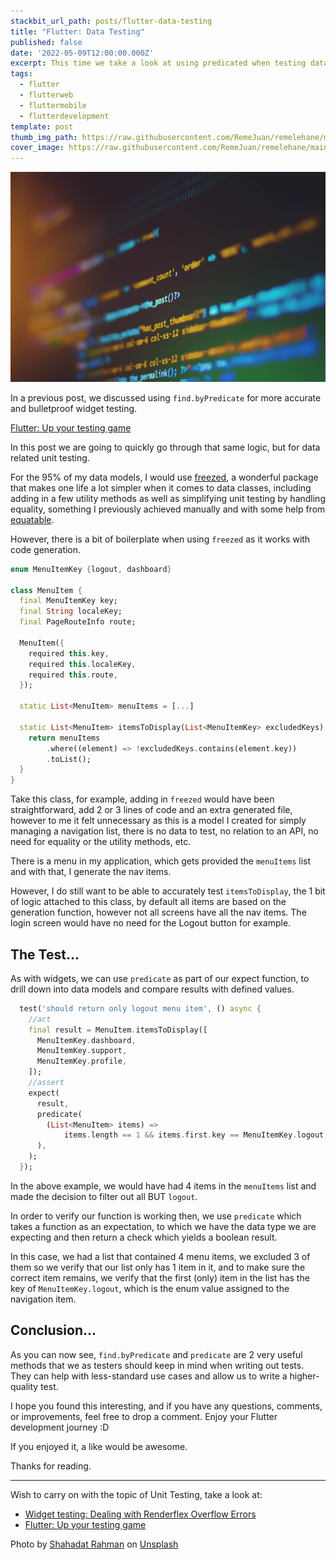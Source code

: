 ```yaml
---
stackbit_url_path: posts/flutter-data-testing
title: "Flutter: Data Testing"
published: false
date: '2022-05-09T12:00:00.000Z'
excerpt: This time we take a look at using predicated when testing data classes
tags:
  - flutter
  - flutterweb
  - fluttermobile
  - flutterdevelopment
template: post
thumb_img_path: https://raw.githubusercontent.com/RemeJuan/remelehane/main/2022/07/upgit_20220728_1658994619.webp
cover_image: https://raw.githubusercontent.com/RemeJuan/remelehane/main/2022/07/upgit_20220728_1658994619.webp
---
```


![shahadat-rahman-BfrQnKBulYQ-unsplash](https://raw.githubusercontent.com/RemeJuan/remelehane/main/2022/07/upgit_20220728_1658994619.webp)

In a previous post, we discussed using `find.byPredicate` for more accurate and bulletproof widget testing.

[Flutter: Up your testing game](https://remelehane.dev/posts/up-your-testing-game/)

In this post we are going to quickly go through that same logic, but for data related unit testing.

For the 95% of my data models, I would use [freezed](https://pub.dev/packages/freezed), a wonderful package that makes one life a lot simpler when it comes to data classes, including adding in a few utility methods as well as simplifying unit testing by handling equality, something I previously achieved manually and with some help from [equatable](https://pub.dev/packages/equatable).

However, there is a bit of boilerplate when using `freezed` as it works with code generation.

```dart
enum MenuItemKey {logout, dashboard}

class MenuItem {
  final MenuItemKey key;
  final String localeKey;
  final PageRouteInfo route;

  MenuItem({
    required this.key,
    required this.localeKey,
    required this.route,
  });
  
  static List<MenuItem> menuItems = [...]
    
  static List<MenuItem> itemsToDisplay(List<MenuItemKey> excludedKeys) {
    return menuItems
        .where((element) => !excludedKeys.contains(element.key))
        .toList();
  }
}
```

Take this class, for example, adding in `freezed` would have been straightforward, add 2 or 3 lines of code and an extra generated file, however to me it felt unnecessary as this is a model I created for simply managing a navigation list, there is no data to test, no relation to an API, no need for equality or the utility methods, etc.

There is a menu in my application, which gets provided the `menuItems` list and with that, I generate the nav items.

However, I do still want to be able to accurately test `itemsToDisplay`, the 1 bit of logic attached to this class, by default all items are based on the generation function, however not all screens have all the nav items. The login screen would have no need for the Logout button for example.

## The Test...

As with widgets, we can use `predicate` as part of our expect function, to drill down into data models and compare results with defined values.

```dart
  test('should return only logout menu item', () async {
    //act
    final result = MenuItem.itemsToDisplay([
      MenuItemKey.dashboard,
      MenuItemKey.support,
      MenuItemKey.profile,
    ]);
    //assert
    expect(
      result,
      predicate(
        (List<MenuItem> items) =>
            items.length == 1 && items.first.key == MenuItemKey.logout,
      ),
    );
  });
```

In the above example, we would have had 4 items in the `menuItems` list and made the decision to filter out all BUT `logout`.

In order to verify our function is working then, we use `predicate` which takes a function as an expectation, to which we have the data type we are expecting and then return a check which yields a boolean result.

In this case, we had a list that contained 4 menu items, we excluded 3 of them so we verify that our list only has 1 item in it, and to make sure the correct item remains, we verify that the first (only) item in the list has the key of `MenuItemKey.logout`, which is the enum value assigned to the navigation item.

## Conclusion...

As you can now see, `find.byPredicate` and `predicate` are 2 very useful methods that we as testers should keep in mind when writing out tests. They can help with less-standard use cases and allow us to write a higher-quality test.

I hope you found this interesting, and if you have any questions, comments, or improvements, feel free to drop a comment. Enjoy your Flutter development journey :D

If you enjoyed it, a like would be awesome.

Thanks for reading.

****

Wish to carry on with the topic of Unit Testing, take a look at:

- [Widget testing: Dealing with Renderflex Overflow Errors](https://remelehane.dev/posts/widget-testing-rendeflex-overflow/)
- [Flutter: Up your testing game](https://remelehane.dev/posts/up-your-testing-game/)

Photo by [Shahadat Rahman](https://unsplash.com/@hishahadat?utm_source=unsplash&utm_medium=referral&utm_content=creditCopyText) on [Unsplash](https://unsplash.com/s/photos/data?utm_source=unsplash&utm_medium=referral&utm_content=creditCopyText)
